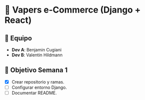 # 🚀 Vapers e-Commerce (Django + React)

## 👥 Equipo
- **Dev A**: Benjamin Cugiani
- **Dev B**: Valentin Hildmann

## 📌 Objetivo Semana 1
- [x] Crear repositorio y ramas.
- [ ] Configurar entorno Django.
- [ ] Documentar README.
